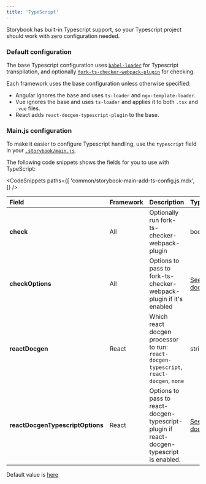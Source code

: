 ```yaml
---
title: 'TypeScript'
---
```


Storybook has built-in Typescript support, so your Typescript project should work with zero configuration needed.

### Default configuration

The base Typescript configuration uses [`babel-loader`](https://webpack.js.org/loaders/babel-loader/) for Typescript transpilation, and optionally [`fork-ts-checker-webpack-plugin`](https://github.com/TypeStrong/fork-ts-checker-webpack-plugin) for checking.

Each framework uses the base configuration unless otherwise specified:

- Angular ignores the base and uses `ts-loader` and `ngx-template-loader`.
- Vue ignores the base and uses `ts-loader` and applies it to both `.tsx` and `.vue` files.
- React adds `react-docgen-typescript-plugin` to the base.

### Main.js configuration

To make it easier to configure Typescript handling, use the `typescript` field in your [`.storybook/main.js`](./overview.md#configure-story-rendering).

The following code snippets shows the fields for you to use with TypeScript:

<!-- prettier-ignore-start -->

<CodeSnippets
  paths={[
    'common/storybook-main-add-ts-config.js.mdx',
  ]}
/>

<!-- prettier-ignore-end -->

| Field                            | Framework | Description                                                                              | Type                                                                          |
| :------------------------------- | :-------- | :--------------------------------------------------------------------------------------- | :---------------------------------------------------------------------------- |
| **check**                        | All       | Optionally run fork-ts-checker-webpack-plugin                                            | boolean                                                                       |
| **checkOptions**                 | All       | Options to pass to fork-ts-checker-webpack-plugin if it's enabled                        | [See docs](https://github.com/TypeStrong/fork-ts-checker-webpack-plugin)      |
| **reactDocgen**                  | React     | Which react docgen processor to run: `react-docgen-typescript`, `react-docgen`, `none`   | string                                                                        |
| **reactDocgenTypescriptOptions** | React     | Options to pass to react-docgen-typescript-plugin if react-docgen-typescript is enabled. | [See docs](https://github.com/hipstersmoothie/react-docgen-typescript-plugin) |

Default value is [here](https://github.com/storybookjs/storybook/blob/next/lib/core/src/server/config/defaults.js)
